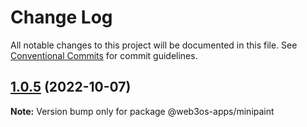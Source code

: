 # Change Log

All notable changes to this project will be documented in this file.
See [Conventional Commits](https://conventionalcommits.org) for commit guidelines.

## [1.0.5](https://github.com/web3os-org/web3os-apps/compare/@web3os-apps/minipaint@1.0.4...@web3os-apps/minipaint@1.0.5) (2022-10-07)

**Note:** Version bump only for package @web3os-apps/minipaint
